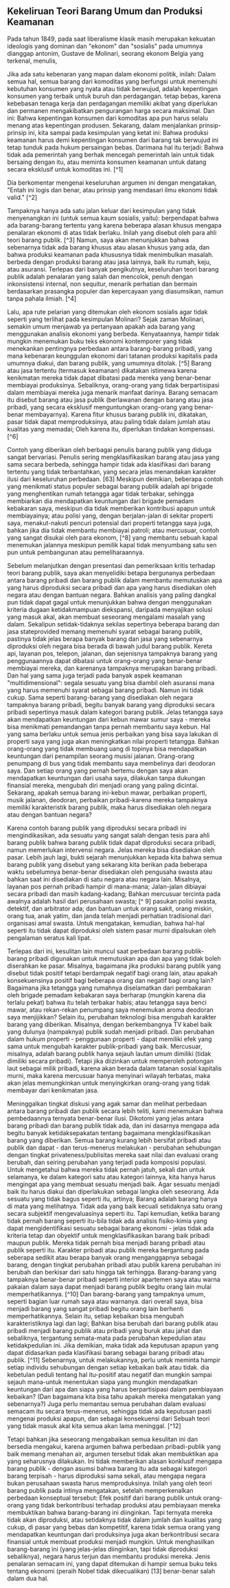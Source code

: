 ## Kekeliruan Teori Barang Umum dan Produksi Keamanan

Pada tahun 1849, pada saat liberalisme klasik masih merupakan kekuatan ideologis yang dominan dan "ekonom" dan "sosialis" pada umumnya dianggap antonim, Gustave de Molinari, seorang ekonom Belgia yang terkenal, menulis,

Jika ada satu kebenaran yang mapan dalam ekonomi politik, inilah: Dalam semua hal, semua barang dari komoditas yang berfungsi untuk memenuhi kebutuhan konsumen yang nyata atau tidak berwujud, adalah kepentingan konsumen yang terbaik untuk buruh dan perdagangan. tetap bebas, karena kebebasan tenaga kerja dan perdagangan memiliki akibat yang diperlukan dan permanen mengakibatkan pengurangan harga secara maksimal. Dan ini: Bahwa kepentingan konsumen dari komoditas apa pun harus selalu menang atas kepentingan produsen. Sekarang, dalam menjalankan prinsip-prinsip ini, kita sampai pada kesimpulan yang ketat ini: Bahwa produksi keamanan harus demi kepentingan konsumen dari barang tak berwujud ini tetap tunduk pada hukum persaingan bebas. Darimana hal itu terjadi: Bahwa tidak ada pemerintah yang berhak mencegah pemerintah lain untuk tidak bersaing dengan itu, atau meminta konsumen keamanan untuk datang secara eksklusif untuk komoditas ini. [^1]

Dia berkomentar mengenai keseluruhan argumen ini dengan mengatakan, "Entah ini logis dan benar, atau prinsip yang mendasari ilmu ekonomi tidak valid." [^2]

Tampaknya hanya ada satu jalan keluar dari kesimpulan yang tidak menyenangkan ini (untuk semua kaum sosialis, yaitu): berpendapat bahwa ada barang-barang tertentu yang karena beberapa alasan khusus mengapa penalaran ekonomi di atas tidak berlaku. Inilah yang disebut oleh para ahli teori barang publik. [^3] Namun, saya akan menunjukkan bahwa sebenarnya tidak ada barang khusus atau alasan khusus yang ada, dan bahwa produksi keamanan pada khususnya tidak menimbulkan masalah. berbeda dengan produksi barang atau jasa lainnya, baik itu rumah, keju, atau asuransi. Terlepas dari banyak pengikutnya, keseluruhan teori barang publik adalah penalaran yang salah dan mencolok, penuh dengan inkonsistensi internal, non sequitur, menarik perhatian dan bermain berdasarkan prasangka populer dan kepercayaan yang diasumsikan, namun tanpa pahala ilmiah. [^4]

Lalu, apa rute pelarian yang ditemukan oleh ekonom sosialis agar tidak seperti yang terlihat pada kesimpulan Molinari? Sejak zaman Molinari, semakin umum menjawab ya pertanyaan apakah ada barang yang menggunakan analisis ekonomi yang berbeda. Kenyataannya, hampir tidak mungkin menemukan buku teks ekonomi kontemporer yang tidak menekankan pentingnya perbedaan antara barang-barang pribadi, yang mana kebenaran keunggulan ekonomi dari tatanan produksi kapitalis pada umumnya diakui, dan barang publik, yang umumnya ditolak. [^5] Barang atau jasa tertentu (termasuk keamanan) dikatakan istimewa karena kenikmatan mereka tidak dapat dibatasi pada mereka yang benar-benar membiayai produksinya. Sebaliknya, orang-orang yang tidak berpartisipasi dalam membiayai mereka juga menarik manfaat darinya. Barang semacam itu disebut barang atau jasa publik (berlawanan dengan barang atau jasa pribadi, yang secara eksklusif menguntungkan orang-orang yang benar-benar membayarnya). Karena fitur khusus barang publik ini, dikatakan, pasar tidak dapat memproduksinya, atau paling tidak dalam jumlah atau kualitas yang memadai; Oleh karena itu, diperlukan tindakan kompensasi. [^6]

Contoh yang diberikan oleh berbagai penulis barang publik yang diduga sangat bervariasi. Penulis sering mengklasifikasikan barang atau jasa yang sama secara berbeda, sehingga hampir tidak ada klasifikasi dari barang tertentu yang tidak terbantahkan, yang secara jelas menandakan karakter ilusi dari keseluruhan perbedaan. [63] Meskipun demikian, beberapa contoh yang menikmati status populer sebagai barang publik adalah api brigade yang menghentikan rumah tetangga agar tidak terbakar, sehingga membiarkan dia mendapatkan keuntungan dari brigade pemadam kebakaran saya, meskipun dia tidak memberikan kontribusi apapun untuk membiayainya; atau polisi yang, dengan berjalan-jalan di sekitar properti saya, menakut-nakuti pencuri potensial dari properti tetangga saya juga, bahkan jika dia tidak membantu membiayai patroli; atau mercusuar, contoh yang sangat disukai oleh para ekonom, [^8] yang membantu sebuah kapal menemukan jalannya meskipun pemilik kapal tidak menyumbang satu sen pun untuk pembangunan atau pemeliharaannya.

Sebelum melanjutkan dengan presentasi dan pemeriksaan kritis terhadap teori barang publik, saya akan menyelidiki betapa bergunanya perbedaan antara barang pribadi dan barang publik dalam membantu memutuskan apa yang harus diproduksi secara pribadi dan apa yang harus disediakan oleh negara atau dengan bantuan negara. Bahkan analisis yang paling dangkal pun tidak dapat gagal untuk menunjukkan bahwa dengan menggunakan kriteria dugaan ketidakmampuan diekspansi, daripada menyajikan solusi yang masuk akal, akan membuat seseorang mengalami masalah yang dalam. Sekalipun setidak-tidaknya sekilas sepertinya beberapa barang dan jasa stateprovided memang memenuhi syarat sebagai barang publik, pastinya tidak jelas berapa banyak barang dan jasa yang sebenarnya diproduksi oleh negara bisa berada di bawah judul barang publik. Kereta api, layanan pos, telepon, jalanan, dan sejenisnya tampaknya barang yang penggunaannya dapat dibatasi untuk orang-orang yang benar-benar membiayai mereka, dan karenanya tampaknya merupakan barang pribadi. Dan hal yang sama juga terjadi pada banyak aspek keamanan "multidimensional": segala sesuatu yang bisa diambil oleh asuransi mana yang harus memenuhi syarat sebagai barang pribadi. Namun ini tidak cukup. Sama seperti barang-barang yang disediakan oleh negara tampaknya barang pribadi, begitu banyak barang yang diproduksi secara pribadi sepertinya masuk dalam kategori barang publik. Jelas tetangga saya akan mendapatkan keuntungan dari kebun mawar sumur saya - mereka bisa menikmati pemandangan tanpa pernah membantu saya kebun. Hal yang sama berlaku untuk semua jenis perbaikan yang bisa saya lakukan di properti saya yang juga akan meningkatkan nilai properti tetangga. Bahkan orang-orang yang tidak membuang uang di topinya bisa mendapatkan keuntungan dari penampilan seorang musisi jalanan. Orang-orang penumpang di bus yang tidak membantu saya membelinya dari deodoran saya. Dan setiap orang yang pernah bertemu dengan saya akan mendapatkan keuntungan dari usaha saya, dilakukan tanpa dukungan finansial mereka, mengubah diri menjadi orang yang paling dicintai. Sekarang, apakah semua barang ini-kebun mawar, perbaikan properti, musik jalanan, deodoran, perbaikan pribadi-karena mereka tampaknya memiliki karakteristik barang publik, maka harus disediakan oleh negara atau dengan bantuan negara?

Karena contoh barang publik yang diproduksi secara pribadi ini mengindikasikan, ada sesuatu yang sangat salah dengan tesis para ahli barang publik bahwa barang publik tidak dapat diproduksi secara pribadi, namun memerlukan intervensi negara. Jelas mereka bisa disediakan oleh pasar. Lebih jauh lagi, bukti sejarah menunjukkan kepada kita bahwa semua barang publik yang disebut yang sekarang kita berikan pada beberapa waktu sebelumnya benar-benar disediakan oleh pengusaha swasta atau bahkan saat ini disediakan di satu negara atau negara lain. Misalnya, layanan pos pernah pribadi hampir di mana-mana; Jalan-jalan dibiayai secara pribadi dan masih kadang-kadang; Bahkan mercusuar tercinta pada awalnya adalah hasil dari perusahaan swasta; [^ 9] pasukan polisi swasta, detektif, dan arbitrator ada; dan bantuan untuk orang sakit, orang miskin, orang tua, anak yatim, dan janda telah menjadi perhatian tradisional dari organisasi amal swasta. Untuk mengatakan, kemudian, bahwa hal-hal seperti itu tidak dapat diproduksi oleh sistem pasar murni dipalsukan oleh pengalaman seratus kali lipat.

Terlepas dari ini, kesulitan lain muncul saat perbedaan barang publik-barang pribadi digunakan untuk memutuskan apa dan apa yang tidak boleh diserahkan ke pasar. Misalnya, bagaimana jika produksi barang publik yang disebut tidak positif tetapi berdampak negatif bagi orang lain, atau apakah konsekuensinya positif bagi beberapa orang dan negatif bagi orang lain? Bagaimana jika tetangga yang rumahnya diselamatkan dari pembakaran oleh brigade pemadam kebakaran saya berharap (mungkin karena dia terlalu pekat) bahwa itu telah terbakar habis; atau tetangga saya benci mawar, atau rekan-rekan penumpang saya menemukan aroma deodoran saya menjijikkan? Selain itu, perubahan teknologi bisa mengubah karakter barang yang diberikan. Misalnya, dengan berkembangnya TV kabel baik yang dulunya (nampaknya) publik sudah menjadi pribadi. Dan perubahan dalam hukum properti - penggunaan properti - dapat memiliki efek yang sama untuk mengubah karakter publik-pribadi yang baik. Mercusuar, misalnya, adalah barang publik hanya sejauh lautan umum dimiliki (tidak dimiliki secara pribadi). Tetapi jika diizinkan untuk memperoleh potongan laut sebagai milik pribadi, karena akan berada dalam tatanan sosial kapitalis murni, maka karena mercusuar hanya menyinari wilayah terbatas, maka akan jelas memungkinkan untuk menyingkirkan orang-orang yang tidak membayar dari kenikmatan jasa.

Meninggalkan tingkat diskusi yang agak samar dan melihat perbedaan antara barang pribadi dan publik secara lebih teliti, kami menemukan bahwa pembedaannya ternyata benar-benar ilusi. Dikotomi yang jelas antara barang pribadi dan barang publik tidak ada, dan ini dasarnya mengapa ada begitu banyak ketidaksepakatan tentang bagaimana mengklasifikasikan barang yang diberikan. Semua barang kurang lebih bersifat pribadi atau publik dan dapat - dan terus-menerus melakukan - perubahan sehubungan dengan tingkat privateness/publisitas mereka saat nilai dan evaluasi orang berubah, dan seiring perubahan yang terjadi pada komposisi populasi. Untuk mengetahui bahwa mereka tidak pernah jatuh, sekali dan untuk selamanya, ke dalam kategori satu atau kategori lainnya, kita hanya harus mengingat apa yang membuat sesuatu menjadi baik. Agar sesuatu menjadi baik itu harus diakui dan diperlakukan sebagai langka oleh seseorang. Ada sesuatu yang tidak bagus seperti itu, artinya; Barang adalah barang hanya di mata yang melihatnya. Tidak ada yang baik kecuali setidaknya satu orang secara subjektif mengevaluasinya seperti itu. Tapi kemudian, ketika barang tidak pernah barang seperti itu-bila tidak ada analisis fisiko-kimia yang dapat mengidentifikasi sesuatu sebagai barang ekonomi - jelas tidak ada kriteria tetap dan obyektif untuk mengklasifikasikan barang baik pribadi maupun publik. Mereka tidak pernah bisa menjadi barang pribadi atau publik seperti itu. Karakter pribadi atau publik mereka bergantung pada seberapa sedikit atau berapa banyak orang menganggapnya sebagai barang, dengan tingkat perubahan pribadi atau publik karena perubahan ini berubah dan berkisar dari satu hingga tak terhingga. Barang-barang yang tampaknya benar-benar pribadi seperti interior apartemen saya atau warna pakaian dalam saya dapat menjadi barang publik begitu orang lain mulai memperhatikannya. [^10] Dan barang-barang yang tampaknya umum, seperti bagian luar rumah saya atau warnanya. dari overall saya, bisa menjadi barang yang sangat pribadi begitu orang lain berhenti memperhatikannya. Selain itu, setiap kebaikan bisa mengubah karakteristiknya lagi dan lagi; Bahkan bisa berubah dari barang publik atau pribadi menjadi barang publik atau pribadi yang buruk atau jahat dan sebaliknya, tergantung semata-mata pada perubahan kepedulian atau ketidakpedulian ini. Jika demikian, maka tidak ada keputusan apapun yang dapat didasarkan pada klasifikasi barang sebagai barang pribadi atau publik. [^11] Sebenarnya, untuk melakukannya, perlu untuk meminta hampir setiap individu sehubungan dengan setiap kebaikan baik atau tidak. dia kebetulan peduli tentang hal itu-positif atau negatif dan mungkin sampai sejauh mana-untuk menentukan siapa yang mungkin mendapatkan keuntungan dari apa dan siapa yang harus berpartisipasi dalam pembiayaan kebaikan? (Dan bagaimana kita bisa tahu apakah mereka mengatakan yang sebenarnya?) Juga perlu memantau semua perubahan dalam evaluasi semacam itu secara terus-menerus, sehingga tidak ada keputusan pasti mengenai produksi apapun, dan sebagai konsekuensi dari Sebuah teori yang tidak masuk akal kita semua akan lama meninggal. [^12]

Tetapi bahkan jika seseorang mengabaikan semua kesulitan ini dan bersedia mengakui, karena argumen bahwa perbedaan pribadi-publik yang baik memang menahan air, argumen tersebut tidak akan membuktikan apa yang seharusnya dilakukan. Ini tidak memberikan alasan konklusif mengapa barang publik - dengan asumsi bahwa barang itu ada sebagai kategori barang terpisah - harus diproduksi sama sekali, atau mengapa negara bukan perusahaan swasta harus memproduksinya. Inilah yang oleh teori barang publik pada intinya mengatakan, setelah memperkenalkan perbedaan konseptual tersebut: Efek positif dari barang publik untuk orang-orang yang tidak berkontribusi terhadap produksi atau pembiayaan mereka membuktikan bahwa barang-barang ini diinginkan. Tapi ternyata mereka tidak akan diproduksi, atau setidaknya tidak dalam jumlah dan kualitas yang cukup, di pasar yang bebas dan kompetitif, karena tidak semua orang yang mendapatkan keuntungan dari produksinya juga akan berkontribusi secara finansial untuk membuat produksi menjadi mungkin. Untuk menghasilkan barang-barang ini (yang jelas-jelas diinginkan, tapi tidak diproduksi sebaliknya), negara harus terjun dan membantu produksi mereka. Jenis penalaran semacam ini, yang dapat ditemukan di hampir semua buku teks tentang ekonomi (peraih Nobel tidak dikecualikan) [13] benar-benar salah dalam dua hal.
